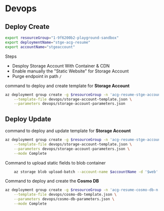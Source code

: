 # Devops

## Deploy Create

```bash
export resourceGroup="1-9f6200b2-playground-sandbox"
export deploymentName="stge-acg-resume"
export accountName="stgeaccount"
```

Steps

- Desploy Storage Account With Container & CDN
- Enable manually the "Static Website" for Storage Account
- Purge endpoint in path `/`

command to deploy and create template for **Storage Account**

```bash
az deployment group create -g $resourceGroup -n 'acg-resume-stge-account' \
    --template-file devops/storage-account-template.json \
    --parameters devops/storage-account-parameters.json
```

## Deploy Update

command to deploy and update template for **Storage Account**

```bash
az deployment group create -g $resourceGroup -n 'acg-resume-stge-account' \
    --template-file devops/storage-account-template.json \
    --parameters devops/storage-account-parameters.json \
    --mode Complete
```

Command to upload static fields to blob container

```bash
    az storage blob upload-batch --account-name $accountName -d '$web' -s frontend/
```

Command to deploy and create the **Cosmo DB**

```bash
az deployment group create -g $resourceGroup -n 'acg-resume-cosmo-db-n' \
    --template-file devops/cosmo-db-template.json \
    --parameters devops/cosmo-db-parameters.json \
    --mode Complete
```
